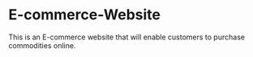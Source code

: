 # E-commerce-Website
This is an E-commerce website that will enable customers to purchase commodities online.
